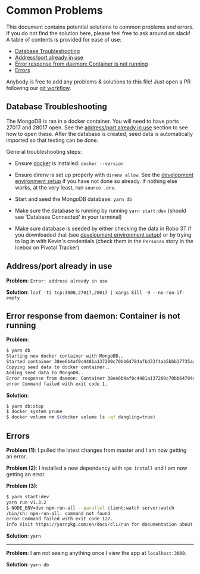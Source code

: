 # Common Problems

This document contains potential solutions to common problems and errors. If you do not find the solution here, please feel free to ask around on slack! A table of contents is provided for ease of use:

- [Database Troubleshooting](#database)
- [Address/port already in use](#addressinuse)
- [Error response from daemon: Container <id> is not running](#containernotrunning)
- [Errors](#errors)

Anybody is free to add any problems & solutions to this file! Just open a PR following our [git workflow](./CONTRIBUTING.md#git).

## <a name="database"></a> Database Troubleshooting

The MongoDB is ran in a docker container. You will need to have ports 27017 and 28017 open. See the [address/port already in use](#addressinuse) section to see how to open these. After the database is created, seed data is automatically imported so that testing can be done.

General troubleshooting steps:

- Ensure [docker](https://docs.docker.com/engine/installation/#supported-platforms) is installed: `docker --version`

- Ensure direnv is set up properly with `direnv allow`. See the [development environment setup](DEVELOPER.md) if you have not done so already. If nothing else works, at the very least, run `source .env`.

- Start and seed the MongoDB database: `yarn db`

- Make sure the database is running by running `yarn start:dev` (should see 'Database Connected' in your terminal)

- Make sure database is seeded by either checking the data in Robo 3T if you downloaded that (see [development environment setup](DEVELOPER.md)) or by trying to log in with Kevin's credentials (check them in the `Personas` story in the Icebox on Pivotal Tracker)

## <a name="addressinuse"></a> Address/port already in use

**Problem**: `Error: address already in use`

**Solution**: `lsof -ti tcp:3000,27017,28017 | xargs kill -9 --no-run-if-empty`

## <a name="containernotrunning"></a> Error response from daemon: Container <id> is not running

**Problem**:
```bash
$ yarn db
Starting new docker container with MongoDB..
Started container 38ee6b4af0c4481a137209c70bb64784afbd33f4ab5bbb37735aa9d2ca945bf7
Copying seed data to docker container..
Adding seed data to MongoDB..
Error response from daemon: Container 38ee6b4af0c4481a137209c70bb64784afbd33f4ab5bbb37735aa9d2ca945bf7 is not running
error Command failed with exit code 1.
```

**Solution**:
```bash
$ yarn db:stop
$ docker system prune
$ docker volume rm $(docker volume ls -qf dangling=true)
```

## <a name="errors"></a> Errors

**Problem (1)**: I pulled the latest changes from master and I am now getting an error.

**Problem (2)**: I installed a new dependency with `npm install` and I am now getting an error.

**Problem (3)**:
```bash
$ yarn start:dev
yarn run v1.3.2
$ NODE_ENV=dev npm-run-all --parallel client:watch server:watch
/bin/sh: npm-run-all: command not found
error Command failed with exit code 127.
info Visit https://yarnpkg.com/en/docs/cli/run for documentation about this command.
```

**Solution**: `yarn`

---

**Problem**: I am not seeing anything once I view the app at `localhost:3000`.

**Solution**: `yarn db`
